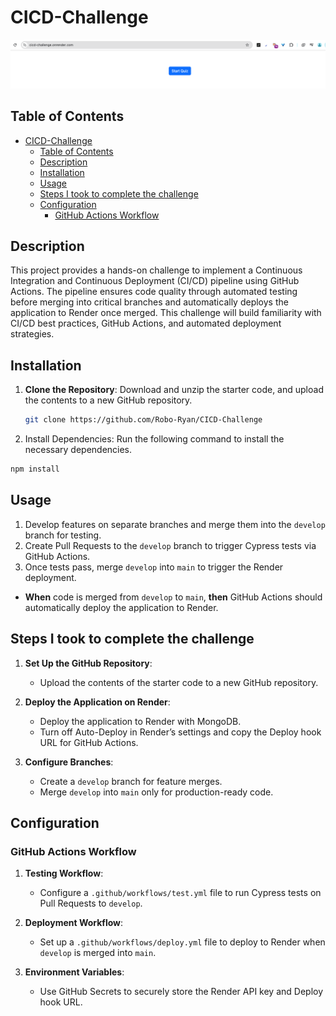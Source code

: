 # CICD-Challenge
![alt text](image-1.png)

## Table of Contents

- [CICD-Challenge](#cicd-challenge)
  - [Table of Contents](#table-of-contents)
  - [Description](#description)
  - [Installation](#installation)
  - [Usage](#usage)
  - [Steps I took to complete the challenge](#steps-i-took-to-complete-the-challenge)
  - [Configuration](#configuration)
    - [GitHub Actions Workflow](#github-actions-workflow)

## Description

This project provides a hands-on challenge to implement a Continuous Integration and Continuous Deployment (CI/CD) pipeline using GitHub Actions. The pipeline ensures code quality through automated testing before merging into critical branches and automatically deploys the application to Render once merged. This challenge will build familiarity with CI/CD best practices, GitHub Actions, and automated deployment strategies.

## Installation

1. **Clone the Repository**: Download and unzip the starter code, and upload the contents to a new GitHub repository.
   ```bash
   git clone https://github.com/Robo-Ryan/CICD-Challenge
   ```

2.	Install Dependencies: Run the following command to install the necessary dependencies.
   ```bash
   npm install
   ```


## Usage

1. Develop features on separate branches and merge them into the `develop` branch for testing.
2. Create Pull Requests to the `develop` branch to trigger Cypress tests via GitHub Actions.
3. Once tests pass, merge `develop` into `main` to trigger the Render deployment.

- **When** code is merged from `develop` to `main`, **then** GitHub Actions should automatically deploy the application to Render.

## Steps I took to complete the challenge

1. **Set Up the GitHub Repository**:
   - Upload the contents of the starter code to a new GitHub repository.

2. **Deploy the Application on Render**:
   - Deploy the application to Render with MongoDB.
   - Turn off Auto-Deploy in Render’s settings and copy the Deploy hook URL for GitHub Actions.

3. **Configure Branches**:
   - Create a `develop` branch for feature merges.
   - Merge `develop` into `main` only for production-ready code.

## Configuration

### GitHub Actions Workflow

1. **Testing Workflow**:
   - Configure a `.github/workflows/test.yml` file to run Cypress tests on Pull Requests to `develop`.
  
2. **Deployment Workflow**:
   - Set up a `.github/workflows/deploy.yml` file to deploy to Render when `develop` is merged into `main`.

3. **Environment Variables**:
   - Use GitHub Secrets to securely store the Render API key and Deploy hook URL.
